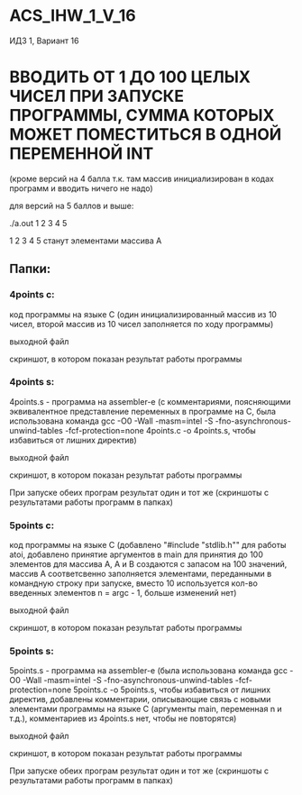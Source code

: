 # ACS_IHW_1_V_16
ИДЗ 1, Вариант 16

# ВВОДИТЬ ОТ 1 ДО 100 ЦЕЛЫХ ЧИСЕЛ ПРИ ЗАПУСКЕ ПРОГРАММЫ, СУММА КОТОРЫХ МОЖЕТ ПОМЕСТИТЬСЯ В ОДНОЙ ПЕРЕМЕННОЙ INT
(кроме версий на 4 балла т.к. там массив инициализирован в кодах программ и вводить ничего не надо)

для версий на 5 баллов и выше:

./a.out 1 2 3 4 5 

1 2 3 4 5 станут элементами массива A
## Папки:

### 4points c:

код программы на языке C (один инициализированный массив из 10 чисел, второй массив из 10 чисел заполняется по ходу программы)

выходной файл

скриншот, в котором показан результат работы программы 

### 4points s:

4points.s - программа на assembler-е (с комментариями, поясняющими эквивалентное представление переменных в программе на C, была использована команда gcc -O0 -Wall -masm=intel -S -fno-asynchronous-unwind-tables -fcf-protection=none 4points.c -o 4points.s, чтобы избавиться от лишних директив)

выходной файл

скриншот, в котором показан результат работы программы

При запуске обеих програм результат один и тот же (скриншоты с результатами работы программ в папках)

### 5points c:

код программы на языке C (добавлено "#include "stdlib.h"" для работы atoi, добавлено принятие аргументов в main для принятия до 100 элементов для массива A, A и B создаются с запасом на 100 значений, массив A соответсвенно заполняется элементами, переданными в командную строку при запуске, вместо 10 используется кол-во введенных элементов n = argc - 1, больше изменений нет)

выходной файл

скриншот, в котором показан результат работы программы

### 5points s:

5points.s - программа на assembler-е (была использована команда gcc -O0 -Wall -masm=intel -S -fno-asynchronous-unwind-tables -fcf-protection=none 5points.c -o 5points.s, чтобы избавиться от лишних директив, добавлены комментарии, описывающие связь с новыми элементами программы на языке C (аргументы main, переменная n и т.д.), комментариев из 4points.s нет, чтобы не повторятся)

выходной файл

скриншот, в котором показан результат работы программы

При запуске обеих програм результат один и тот же (скриншоты с результатами работы программ в папках)

